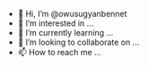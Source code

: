 - 👋 Hi, I’m @owusugyanbennet
- 👀 I’m interested in ...
- 🌱 I’m currently learning ...
- 💞️ I’m looking to collaborate on ...
- 📫 How to reach me ...

<!---
owusugyanbennet/owusugyanbennet is a ✨ special ✨ repository because its `README.md` (this file) appears on your GitHub profile.
You can click the Preview link to take a look at your changes.
--->

